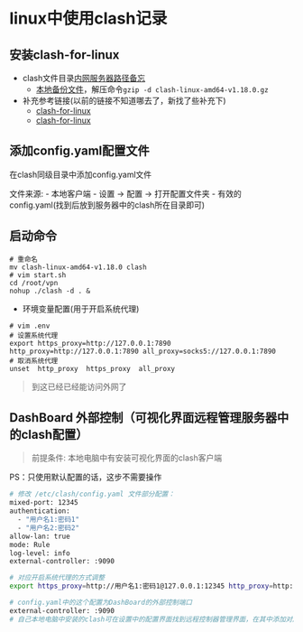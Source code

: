 
# linux中使用clash记录

## 安装clash-for-linux

- clash文件目录[内网服务器路径备忘](/root/vpn)
  - [本地备份文件](clash-linux-amd64-v1.18.0.gz)，解压命令`gzip -d clash-linux-amd64-v1.18.0.gz`
- 补充参考链接(以前的链接不知道哪去了，新找了些补充下)
  - [clash-for-linux](https://github.com/ghostxu97/clash-for-linux)
  - [clash-for-linux](https://blog.iswiftai.com/posts/clash-linux/)

## 添加config.yaml配置文件

在clash同级目录中添加config.yaml文件

文件来源:
    - 本地客户端
      - 设置 -> 配置 -> 打开配置文件夹 - 有效的config.yaml(找到后放到服务器中的clash所在目录即可)

## 启动命令

```shell
# 重命名
mv clash-linux-amd64-v1.18.0 clash
# vim start.sh
cd /root/vpn
nohup ./clash -d . &
```

- 环境变量配置(用于开启系统代理)

```shell
# vim .env
# 设置系统代理
export https_proxy=http://127.0.0.1:7890 http_proxy=http://127.0.0.1:7890 all_proxy=socks5://127.0.0.1:7890
# 取消系统代理
unset  http_proxy  https_proxy  all_proxy
```

> 到这已经已经能访问外网了

## DashBoard 外部控制（可视化界面远程管理服务器中的clash配置）

> 前提条件: 本地电脑中有安装可视化界面的clash客户端

PS：只使用默认配置的话，这步不需要操作

```bash
# 修改 /etc/clash/config.yaml 文件部分配置：
mixed-port: 12345
authentication:
  - "用户名1:密码1"
  - "用户名2:密码2"
allow-lan: true
mode: Rule
log-level: info
external-controller: :9090

# 对应开启系统代理的方式调整
export https_proxy=http://用户名1:密码1@127.0.0.1:12345 http_proxy=http://用户名1:密码1@127.0.0.1:12345 all_proxy=socks5://用户名1:密码1@127.0.0.1:12345

# config.yaml中的这个配置为DashBoard的外部控制端口
external-controller: :9090
# 自己本地电脑中安装的clash可在设置中的配置界面找到远程控制器管理界面，在其中添加对应的api url（http://ip:9090）进行远程控制
